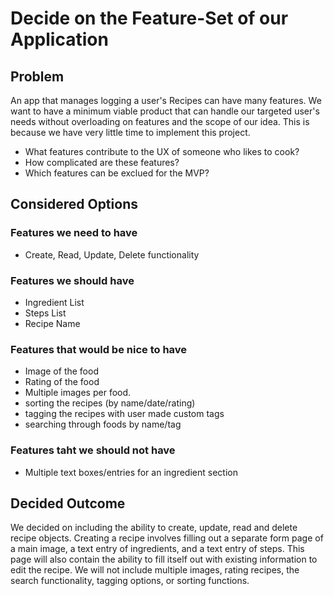 # Decide on the Feature-Set of our Application #

## Problem ##

An app that manages logging a user's Recipes can have many features. We want to have a minimum viable product that can handle our targeted user's needs without overloading on features and the scope of our idea. This is because we have very little time to implement this project. 

* What features contribute to the UX of someone who likes to cook?
* How complicated are these features?
* Which features can be exclued for the MVP?

## Considered Options ##

### Features we need to have ###

* Create, Read, Update, Delete functionality

### Features we should have ###

* Ingredient List
* Steps List
* Recipe Name

### Features that would be nice to have ###

* Image of the food
* Rating of the food
* Multiple images per food.
* sorting the recipes (by name/date/rating)
* tagging the recipes with user made custom tags
* searching through foods by name/tag

### Features taht we should not have ###

* Multiple text boxes/entries for an ingredient section

## Decided Outcome ##

We decided on including the ability to create, update, read and delete recipe objects. Creating a recipe involves filling out a separate form page of a main image, a text entry of ingredients, and a text entry of steps. This page will also contain the ability to fill itself out with existing information to edit the recipe. We will not include multiple images, rating recipes, the search functionality, tagging options, or sorting functions. 